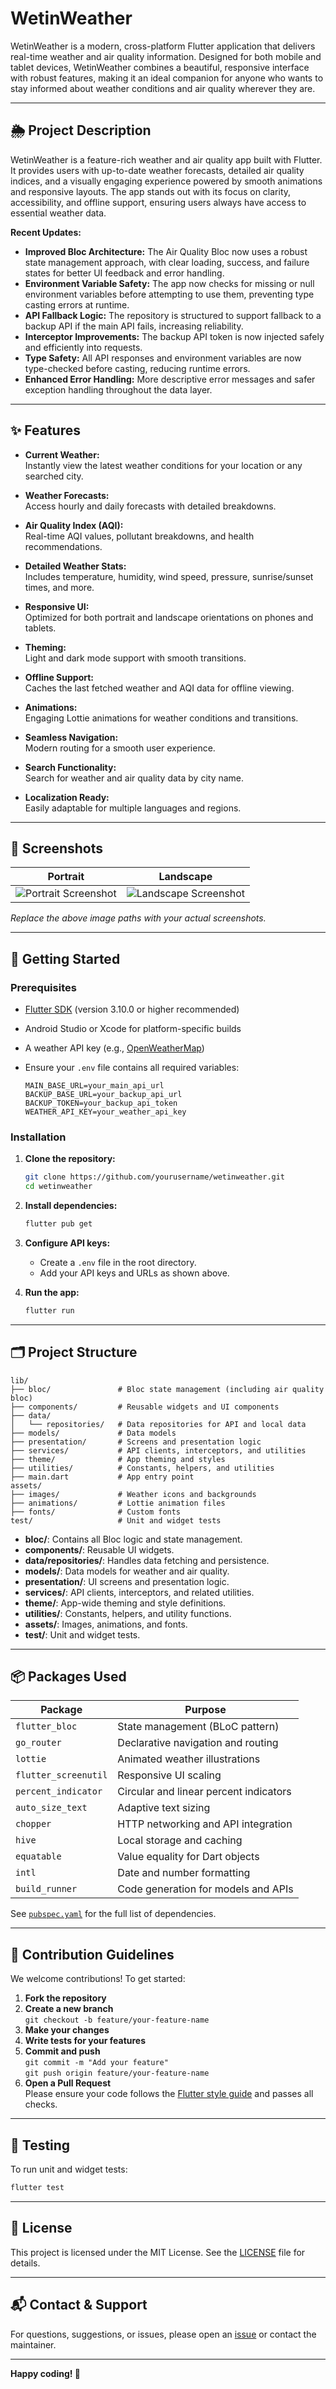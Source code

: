 # WetinWeather

WetinWeather is a modern, cross-platform Flutter application that delivers real-time weather and air quality information. Designed for both mobile and tablet devices, WetinWeather combines a beautiful, responsive interface with robust features, making it an ideal companion for anyone who wants to stay informed about weather conditions and air quality wherever they are.

---

## 🌦️ Project Description

WetinWeather is a feature-rich weather and air quality app built with Flutter. It provides users with up-to-date weather forecasts, detailed air quality indices, and a visually engaging experience powered by smooth animations and responsive layouts. The app stands out with its focus on clarity, accessibility, and offline support, ensuring users always have access to essential weather data.

**Recent Updates:**

- **Improved Bloc Architecture:** The Air Quality Bloc now uses a robust state management approach, with clear loading, success, and failure states for better UI feedback and error handling.
- **Environment Variable Safety:** The app now checks for missing or null environment variables before attempting to use them, preventing type casting errors at runtime.
- **API Fallback Logic:** The repository is structured to support fallback to a backup API if the main API fails, increasing reliability.
- **Interceptor Improvements:** The backup API token is now injected safely and efficiently into requests.
- **Type Safety:** All API responses and environment variables are now type-checked before casting, reducing runtime errors.
- **Enhanced Error Handling:** More descriptive error messages and safer exception handling throughout the data layer.

---

## ✨ Features

- **Current Weather:**  
  Instantly view the latest weather conditions for your location or any searched city.

- **Weather Forecasts:**  
  Access hourly and daily forecasts with detailed breakdowns.

- **Air Quality Index (AQI):**  
  Real-time AQI values, pollutant breakdowns, and health recommendations.

- **Detailed Weather Stats:**  
  Includes temperature, humidity, wind speed, pressure, sunrise/sunset times, and more.

- **Responsive UI:**  
  Optimized for both portrait and landscape orientations on phones and tablets.

- **Theming:**  
  Light and dark mode support with smooth transitions.

- **Offline Support:**  
  Caches the last fetched weather and AQI data for offline viewing.

- **Animations:**  
  Engaging Lottie animations for weather conditions and transitions.

- **Seamless Navigation:**  
  Modern routing for a smooth user experience.

- **Search Functionality:**  
  Search for weather and air quality data by city name.

- **Localization Ready:**  
  Easily adaptable for multiple languages and regions.

---

## 📱 Screenshots

| Portrait | Landscape |
|----------|-----------|
| ![Portrait Screenshot](assets/screenshots/portrait.png) | ![Landscape Screenshot](assets/screenshots/landscape.png) |

*Replace the above image paths with your actual screenshots.*

---

## 🚀 Getting Started

### Prerequisites

- [Flutter SDK](https://flutter.dev/docs/get-started/install) (version 3.10.0 or higher recommended)
- Android Studio or Xcode for platform-specific builds
- A weather API key (e.g., [OpenWeatherMap](https://openweathermap.org/api))
- Ensure your `.env` file contains all required variables:

  ```
  MAIN_BASE_URL=your_main_api_url
  BACKUP_BASE_URL=your_backup_api_url
  BACKUP_TOKEN=your_backup_api_token
  WEATHER_API_KEY=your_weather_api_key
  ```

### Installation

1. **Clone the repository:**

   ```sh
   git clone https://github.com/yourusername/wetinweather.git
   cd wetinweather
   ```

2. **Install dependencies:**

   ```sh
   flutter pub get
   ```

3. **Configure API keys:**
   - Create a `.env` file in the root directory.
   - Add your API keys and URLs as shown above.

4. **Run the app:**

   ```sh
   flutter run
   ```

---

## 🗂️ Project Structure

```
lib/
├── bloc/               # Bloc state management (including air quality bloc)
├── components/         # Reusable widgets and UI components
├── data/
│   └── repositories/   # Data repositories for API and local data
├── models/             # Data models
├── presentation/       # Screens and presentation logic
├── services/           # API clients, interceptors, and utilities
├── theme/              # App theming and styles
├── utilities/          # Constants, helpers, and utilities
├── main.dart           # App entry point
assets/
├── images/             # Weather icons and backgrounds
├── animations/         # Lottie animation files
├── fonts/              # Custom fonts
test/                   # Unit and widget tests
```

- **bloc/**: Contains all Bloc logic and state management.
- **components/**: Reusable UI widgets.
- **data/repositories/**: Handles data fetching and persistence.
- **models/**: Data models for weather and air quality.
- **presentation/**: UI screens and presentation logic.
- **services/**: API clients, interceptors, and related utilities.
- **theme/**: App-wide theming and style definitions.
- **utilities/**: Constants, helpers, and utility functions.
- **assets/**: Images, animations, and fonts.
- **test/**: Unit and widget tests.

---

## 📦 Packages Used

| Package                | Purpose                                      |
|------------------------|----------------------------------------------|
| `flutter_bloc`         | State management (BLoC pattern)              |
| `go_router`            | Declarative navigation and routing           |
| `lottie`               | Animated weather illustrations               |
| `flutter_screenutil`   | Responsive UI scaling                        |
| `percent_indicator`    | Circular and linear percent indicators       |
| `auto_size_text`       | Adaptive text sizing                         |
| `chopper`              | HTTP networking and API integration          |
| `hive`                 | Local storage and caching                    |
| `equatable`            | Value equality for Dart objects              |
| `intl`                 | Date and number formatting                   |
| `build_runner`         | Code generation for models and APIs          |

See [`pubspec.yaml`](pubspec.yaml) for the full list of dependencies.

---

## 🤝 Contribution Guidelines

We welcome contributions! To get started:

1. **Fork the repository**
2. **Create a new branch**  
   `git checkout -b feature/your-feature-name`
3. **Make your changes**
4. **Write tests for your features**
5. **Commit and push**  
   `git commit -m "Add your feature"`  
   `git push origin feature/your-feature-name`
6. **Open a Pull Request**  
   Please ensure your code follows the [Flutter style guide](https://docs.flutter.dev/codelabs/layout-basics#best-practices) and passes all checks.

---

## 🧪 Testing

To run unit and widget tests:

```sh
flutter test
```

---

## 📄 License

This project is licensed under the MIT License. See the [LICENSE](LICENSE) file for details.

---

## 📬 Contact & Support

For questions, suggestions, or issues, please open an [issue](https://github.com/yourusername/wetinweather/issues) or contact the maintainer.

---

**Happy coding! 🚀**
